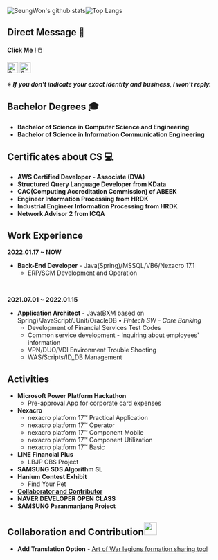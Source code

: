 ![SeungWon's github stats](https://github-readme-stats.vercel.app/api?username=lsw6684&count_private=true&show_icons=true&theme=radical)![Top Langs](https://github-readme-stats.vercel.app/api/top-langs/?username=lsw6684&layout=compact&theme=radical)

## Direct Message :speech_balloon:

**Click Me ! :computer_mouse:**　

<a href="https://instagram.com/dev_lsw">
<img alt="SeungWon Lee|Instagram" width="25px" src="https://cdn.jsdelivr.net/npm/simple-icons@v3/icons/instagram.svg" /></a>
<a href="https://www.facebook.com/profile.php?id=100007864716666">
<img alt="SeungWon Lee|Facebook" width="25px" src="https://cdn.jsdelivr.net/npm/simple-icons@v3/icons/facebook.svg" /></a>
<!-- (https://github.com/anuraghazra/github-readme-stats) -->

※ ***If you don't indicate your exact identity and business, I won't reply.***

## Bachelor Degrees :mortar_board:
- **Bachelor of Science in Computer Science and Engineering**
- **Bachelor of Science in Information Communication Engineering**

## Certificates about CS :computer:
- **AWS Certified Developer - Associate (DVA)**
- **Structured Query Language Developer from KData**
- **CAC(Computing Accreditation Commission) of ABEEK**
- **Engineer Information Processing from HRDK**
- **Industrial Engineer Information Processing from HRDK**
- **Network Advisor 2 from ICQA**

## Work Experience
**2022.01.17 ~ NOW**
- **Back-End Developer** - Java(Spring)/MSSQL/VB6/Nexacro 17.1
  - ERP/SCM Development and Operation

<br />

**2021.07.01 ~ 2022.01.15**
- **Application Architect** - Java(BXM based on Spring)/JavaScript/JUnit/OracleDB • *Fintech SW - Core Banking*
  - Development of Financial Services Test Codes
  - Common service development - Inquiring about employees' information
  - VPN/DUO/VDI Environment Trouble Shooting
  - WAS/Scripts/ID_DB Management

## Activities
- **Microsoft Power Platform Hackathon**
  - Pre-approval App for corporate card expenses
- **Nexacro**
   - nexacro platform 17™ Practical Application
   - nexacro platform 17™ Operator
   - nexacro platform 17™ Component Mobile
   - nexacro platform 17™ Component Utilization
   - nexacro platform 17™ Basic
- **LINE Financial Plus**
   - LBJP CBS Project
- **SAMSUNG SDS Algorithm SL**
- **Hanium Contest Exhibit**
   - Find Your Pet
- [**Collaborator and Contributor**](#collaboration-and-contribution)
- **NAVER DEVELOPER OPEN CLASS**
- **SAMSUNG Paranmanjang Project**

## Collaboration and Contribution<img width="30px" src="https://cdn.jsdelivr.net/npm/simple-icons@v3/icons/github.svg" />
- **Add Translation Option** - [Art of War legions formation sharing tool](https://aowformationshare.jonur.io/) 

